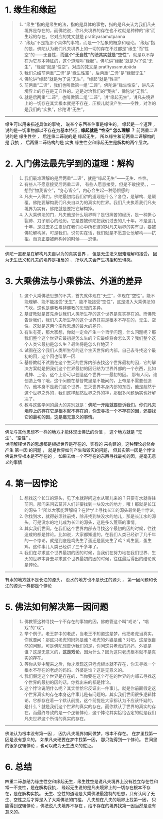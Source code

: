 
# 1. 缘生和缘起

>1. “缘生”指的是缘生的法，指的是具体的事物，指的是凡夫认为我们凡夫境界是存在的，而佛陀说，你凡夫境界的存在也不过就是种种的“缘”而生起的存在。它对应的梵文就是 pratītyasamutpanna
>2. “缘起”不是指那个具体的事物，而是一个抽象的概念和理论。“缘起”指的是，佛陀认为我们凡夫境界上的一切的存在不过都是“缘生”而“性空”的——无自性，**而这个“无自性”的法其实就是“空性”**，就是以不存在为它基本特征的，这个道理叫“缘起”。佛陀讲“缘起”就是为了说“无生”，“缘起”就是“性空”。对应的梵文是 pratītyasamutpāda
>3. 我们总结前两重“二谛”是“缘生性空”，后两重“二谛”是“缘起无生"
>4. 佛陀讲“缘起”就是为了说“无生”，“缘起”就是“性空”
>5. 前两重“二谛”，我们也叫做第一组“二谛”，佛陀讲“缘生性空”，讲凡夫境界上的存在是无自性的。这是对治我们的“我执”，佛陀说“无我”。
>6. 就是后两重“二谛”，也叫做第二组“二谛”，讲“缘起无生”，讲凡夫境界上的一切存在其实根本就是不存在，压根儿就没产生——空性，对治的是我们的“实执”，佛陀讲“无生”。


___

缘生可以用来描述具体的事物， 说某个东西某件事是缘生的。
缘起是一个道理 ， 说的是一切事物都以不存在为基本特征 ,  **缘起就是 “性空”  怎么理解 ？**
前两重二谛说的是  缘生性空 ， 后连重二谛说的是 缘起无生，
所以缘生和前两重二谛解构的是 我执  ， 后两重二谛结构的是  实执
缘生性空和缘起无生是解构的两个层次。

# 2. 入门佛法最先学到的道理：解构

>1.  我们最难理解的是后两重“二谛”，就是“缘起无生”——无生、空性。
>2. 有些人不愿意接受后两重二谛， 有些人愿意接受，但是不敢接受。，一想到“物我皆空”，“身心皆空”，内心会生起一种恐惧感的
>3. 凡夫一入佛门，佛陀最初给我们讲的道理是什么？各位，是解构、是颠覆。佛陀要解构我们凡夫自以为的真实的世界。我们凡夫执着我们凡夫境界为实有，佛陀就是要把它解构掉。
>4. 入大乘佛法的门，凡夫他是什么境界啊？是很痛苦的经历，是一种撕心裂肺、刀子剜心的经历。它是要被佛陀把我们过去的几十年，不是这几十年，是过去多生累劫在我们心中所积淀的对凡夫境界的实有见，要被佛陀解构掉，可是我们，说句实在话，我们就是不愿意让他解构——抗拒。而真正要被解构掉的时候——恐惧。


---

佛陀一直都是在解构凡夫自以为的真实世界 ， 但是无生法义很难理解和接受， 因为无生法义和凡夫的境界是相反的 ， 所以凡夫会产生抗拒和恐惧感。

# 3.  大乘佛法与小乘佛法、外道的差异

>1. 这个大乘佛法思想的不共，首先就体现在“无生”，体现在“空性”。能不能理解、能不能接受“无生”，能不能接受“空性”，这是进入大乘佛法的门坎，这也是佛教与非佛教的思想的差异。
>2. 基督教就是首先承认我们人类所生存的这个世界是真实存在的。而佛教告诉我们，我们凡夫所生存的这个世界其实是根本不存在的，无生、空性。这就是这两个宗教思想的最大的差异。
>3. 有生有死，那大家想，你就一定会产生一个哲学问题，什么问题呢？那我们整个这个世界它最初是怎么生的？它最终将会怎么灭？我们整个这个人类它最初是怎么生？最终将是怎么样地灭？
>4. 试图在这个我们人类所生存的这个生灭世界的内部，自己去寻找这个最初的因，这个因也叫第一因.
>5. 基督教就不试图在这个生灭的世界内部去找这个世界最初的因，它的解决方案就是把我们这个世界最初的因归结为世界外部的一个东西，比如说神、上帝。这个上帝可以创造这个世界——最初的因。 那有人问，谁创造上帝？哦，这个问题在基督教里是不能问的，上帝是不需要创造的，他本身不是我们这个世界、生灭世界本身内部的东西，他是超然于这个世界之外的，我们这样超然世界之外的神，那很多问题确实也好解决了。
>6. 教与这些学问的最大的差别就是：**佛陀一开始就要告诉我们，你们凡夫境界上的存在它是根本就不存在的，你去寻找一个不存在的因，还要找它的最初的因，这是毫无意义的事情。**

---
佛法与其他思想不一样的地方才能体现出佛法的价值 ， 这个地方就是 “无生”、“空性” 。    
世间解释世界的思想都是根据世界是存在的、实有的 来构建的，这种理论必然会产生 第一因 的问题 ，  就是世界如何产生和毁灭的问题， 但其实第一因是个悖论
佛说世界根本是不存在的 ， 如果去给一个不存在的东西寻找最初的因，是毫无意义的事情


# 4. 第一因悖论

>1. 想找这个长江的源头，见了水就得问这水从哪儿来的？只要有水就得往前问。那问来问去莫非人们非要找到一块没水的地方，哦！那就是长江的源头？”所以大家能理解吗？在哲学上寻找长江的源头最终是个悖论。
>2. 你找到水，就得必须往前找，除非找到块没水的地儿，那是长江水的源头。可是没水的地儿成为长江的源头，这是多么荒唐的事情。
>3. 其实我们世间，在我们这个世界内部去寻找这个最初的因的时候，往往造成的都是悖论。比如说，大家都知道的，在我们人类已经讲了几千年的一个悖论，就是到底是鸡先生了蛋还是蛋先生了鸡？鸡生蛋，蛋生鸡，这件事儿人类已经讲了三千多年了。
>4. 我们在寻求这个世界最初的因的时候，当我们在努力地在我们世界、生灭的世界本身去寻求这个世界最初的因的时候，往往最后得出的结论就是悖论。

---

有水的地方就不是长江的源头， 没水的地方也不是长江的源头 ， 第一因问题和长江的源头一样都是个悖论

# 5. 佛法如何解决第一因问题

> 1. 佛教管这种寻找一个不存在的事物的因，佛教管这个叫“戏论”，“唱戏”的“戏”。
> 2. 举个例子。老王梦中的老虎，当老王不知道这是梦，他把老虎当真实，你就要问：那这只老虎的妈妈是谁？老虎的外婆是谁？对吧，这是很自然的问题。可是佛陀想告诉我们的是，你问这只老虎的妈妈、外婆是谁？这是无意义的，**这是戏论**，因为什么？因为这只老虎根本就不是真实的存在。
> 3. 等你从梦中醒来之后，你才发现这只老虎根本就不存在，你去寻找一个根本不存在的老虎的妈妈、外婆是谁？这是无意义的。
> 4. 我们假定这个世界是存在的，当你要在这个存在的世界的内部去寻找这个世界的最初的因的话，你找出来的都是悖论。
> 5. 这个悖论说明什么呢？其实恰恰它反证出一件事儿，就是你前面假定这个世界真实的存在本身这件事儿是有问题的。其实我们世间很多逻辑悖论，它都存在着一个默认前提，这个前提是大家都认为不应该怀疑的，是什么？就是我们这个世界的真实的存在。而你默认了世界的真实的存在，而最终导致的是一个逻辑悖论，这个悖论其实恰恰否定的就是我们凡夫世界这个所谓的真实的存在。

---
佛法认为根本没有第一因 ， 因为凡夫境界如同做梦，根本不存在。 在梦里找第一因是没有意义的。
如果凡夫硬要在梦中找第一因， 那只能得到一个悖论。 
世间里的很多逻辑悖论 ，也可以成为无生法义的佐证。




# 6. 总结

四重二谛总结为缘生性空和缘起无生，缘生性空是说凡夫境界上没有独立存在性和常一不变性，是在解构我执，  缘起无生说的是凡夫境界上的一切存在根本不存在，是在解构实执。
无生、空性的道理是大乘佛法最独特的思想，只有认同了无生、空性之后才算是入了大乘佛法的门槛。
凡夫想在凡夫的境界上找第一因， 只能得到逻辑悖论 ，佛法说凡夫境界不存在 ，给不存在的境界找第一因当然是没有意义的。 